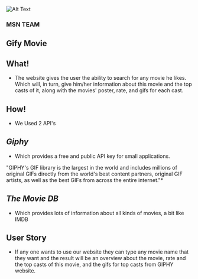 ![Alt Text](https://scontent.fjrs2-1.fna.fbcdn.net/v/t35.0-12/23960699_10215098924128955_1066178388_o.png?oh=3a91cb9b6f1bf0355a24f76f3f44cb9e&oe=5A192C11)


### MSN TEAM
## Gify Movie

## What!

- The website gives the user the ability to search for any movie he likes.  Which will, in turn, give him/her information about this movie and the top casts of it, along with the movies' poster, rate, and gifs for each cast.

## How!
- We Used 2 API's

## *Giphy*

- Which provides a free and public API key for small applications.

"GIPHY's GIF library is the largest in the world and includes millions of original GIFs directly from the world's best content partners, original GIF artists, as well as the best GIFs from across the entire internet."*

## *The Movie DB*

- Which provides lots of information about all kinds of movies, a bit like IMDB


## User Story

- If any one wants to use our website they can type any movie name that they want and the result will be an overview about the movie, rate and the top casts of this movie, and the gifs for top casts from GIPHY website. 


